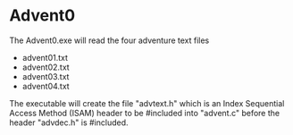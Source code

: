# Advent0
The Advent0.exe will read the four adventure text files

- advent01.txt
- advent02.txt
- advent03.txt
- advent04.txt

The executable will create the file "advtext.h" which is an Index Sequential Access Method (ISAM) header to be #included into "advent.c" before the header "advdec.h" is #included.
